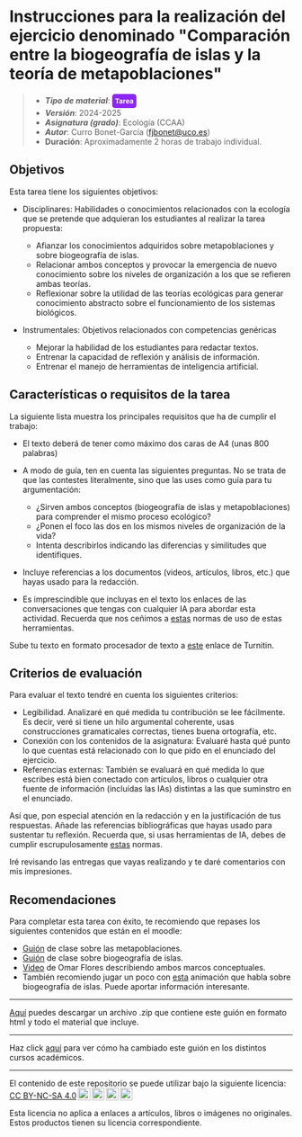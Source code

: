 # Instrucciones para la realización del ejercicio denominado "Comparación entre la biogeografía de islas y la teoría de metapoblaciones"

> + **_Tipo de material_**: <span style="display: inline-block; font-size: 12px; color: white; background-color: #8D26F5; border-radius: 5px; padding: 5px; font-weight: bold;"> Tarea</span>
> + **_Versión_**: 2024-2025
> + **_Asignatura (grado)_**: Ecología (CCAA)
> + **_Autor_**: Curro Bonet-García (fjbonet@uco.es)
> + **Duración**: Aproximadamente 2 horas de trabajo individual.



## Objetivos 

Esta tarea tiene los siguientes objetivos:

+ Disciplinares: Habilidades o conocimientos relacionados con la ecología que se pretende que adquieran los estudiantes al realizar la tarea propuesta:
  + Afianzar los conocimientos adquiridos sobre metapoblaciones y sobre biogeografía de islas.
  + Relacionar ambos conceptos y provocar la emergencia de nuevo conocimiento sobre los niveles de organización a los que se refieren ambas teorías.
  + Reflexionar sobre la utilidad de las teorías ecológicas para generar conocimiento abstracto sobre el funcionamiento de los sistemas biológicos.
  
+ Instrumentales: Objetivos relacionados con competencias genéricas

  + Mejorar la habilidad de los estudiantes para redactar textos.
  + Entrenar la capacidad de reflexión y análisis de información.
  + Entrenar el manejo de herramientas de inteligencia artificial.
  
  

## Características o requisitos de la tarea

La siguiente lista muestra los principales requisitos que ha de cumplir el trabajo:

+ El texto deberá de tener como máximo dos caras de A4 (unas 800 palabras)
+ A modo de guía, ten en cuenta las siguientes preguntas. No se trata de que las contestes literalmente, sino que las uses como guía para tu argumentación:

  + ¿Sirven ambos conceptos (biogeografía de islas y metapoblaciones) para comprender el mismo proceso ecológico?
  + ¿Ponen el foco las dos en los mismos niveles de organización de la vida?
  + Intenta describirlos  indicando las diferencias y similitudes que identifiques. 
+ Incluye referencias a los documentos (videos, artículos, libros, etc.) que hayas usado para la redacción.
+ Es imprescindible que incluyas en el texto los enlaces de las conversaciones que tengas con cualquier IA para abordar esta actividad. Recuerda que nos ceñimos a [estas](https://aprendiendo-cosas.github.io/ecologia_CCAA_UCO/normas_IA.html) normas de uso de estas herramientas. 

Sube tu texto en formato procesador de texto a [este](https://www.turnitin.com/t_submit.asp?lang=en_us&aid=160608828) enlace de Turnitin.



## Criterios de evaluación

Para evaluar el texto tendré en cuenta los siguientes criterios: 

+ Legibilidad. Analizaré en qué medida tu contribución se lee fácilmente. Es decir, veré si tiene un hilo argumental coherente, usas construcciones gramaticales correctas, tienes buena ortografía, etc.
+ Conexión con los contenidos de la asignatura: Evaluaré hasta qué punto lo que cuentas está relacionado con lo que pido en el enunciado del ejercicio.
+ Referencias externas: También se evaluará en qué medida lo que escribes está bien conectado con artículos, libros o cualquier otra fuente de información (incluídas las IAs) distintas a las que suminstro en el enunciado.

Así que, pon especial atención en la redacción y en la justificación de tus respuestas. Añade las referencias bibliográficas que hayas usado para sustentar tu reflexión. Recuerda que, si usas herramientas de IA, debes de cumplir escrupulosamente [estas](https://aprendiendo-cosas.github.io/ecologia_CCAA_UCO/normas_IA.html) normas. 

Iré revisando las entregas que vayas realizando y te daré comentarios con mis impresiones. 


## Recomendaciones

Para completar esta tarea con éxito, te recomiendo que repases los siguientes contenidos que están en el moodle:

* [Guión](https://rawcdn.githack.com/aprendiendo-cosas/Te_metapoblaciones_ecologia_ccaa/2024_2025/guion_metapoblaciones.html) de clase sobre las metapoblaciones.
* [Guión](https://rawcdn.githack.com/aprendiendo-cosas/Te_comunidades_biogeo_islas_ecologia_ccaa/2024_2025/guion_comunidades_biogeografia_islas.html) de clase sobre biogeografía de islas. 
* [Video](https://bioteoria.wordpress.com/2018/05/07/metapoblaciones/) de Omar Flores describiendo ambos marcos conceptuales.
* También recomiendo jugar un poco con [esta](http://virtualbiologylab.org/ModelsHTML5/IslandBiogeography/IslandBiogeography.html) animación que habla sobre biogeografía de islas. Puede aportar información interesante. 


****

[Aquí](https://github.com/aprendiendo-cosas/A_biogeo_vs_metapobla_ecologia_ccaa/archive/refs/tags/2024_2025.zip) puedes descargar un archivo .zip que contiene este guión en formato html y todo el material que incluye.

****
Haz click [aquí](https://github.com/aprendiendo-cosas/A_biogeo_vs_metapobla_ecologia_ccaa/releases) para ver cómo ha cambiado este guión en los distintos cursos académicos.

****
 <p xmlns:cc="http://creativecommons.org/ns#" >El contenido de este repositorio se puede utilizar bajo la siguiente licencia:  <a  href="https://creativecommons.org/licenses/by-nc-sa/4.0/?ref=chooser-v1"  target="_blank" rel="license noopener noreferrer"  style="display:inline-block;">CC BY-NC-SA 4.0<img  style="height:22px!important;margin-left:3px;vertical-align:text-bottom;"   src="https://mirrors.creativecommons.org/presskit/icons/cc.svg?ref=chooser-v1"  alt=""><img  style="height:22px!important;margin-left:3px;vertical-align:text-bottom;"   src="https://mirrors.creativecommons.org/presskit/icons/by.svg?ref=chooser-v1"  alt=""><img  style="height:22px!important;margin-left:3px;vertical-align:text-bottom;"   src="https://mirrors.creativecommons.org/presskit/icons/nc.svg?ref=chooser-v1"  alt=""><img  style="height:22px!important;margin-left:3px;vertical-align:text-bottom;"   src="https://mirrors.creativecommons.org/presskit/icons/sa.svg?ref=chooser-v1"  alt=""></a></p> 

<p>Esta licencia no aplica a enlaces a artículos, libros o imágenes no originales. Estos productos tienen su licencia correspondiente.</p>







  





